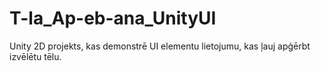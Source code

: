 # T-la_Ap-eb-ana_UnityUI
Unity 2D projekts, kas demonstrē UI elementu lietojumu, kas ļauj apģērbt izvēlētu tēlu.

